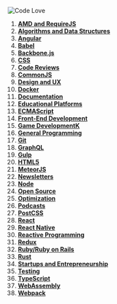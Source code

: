 ![Code Love](http://i.imgur.com/RS2KWU7.png)

1. **[AMD and RequireJS](./source/amd-requirejs.md)**
2. **[Algorithms and Data Structures](./source/algorithms-data-structures.md)**
3. **[Angular](source/angular.md)**
4. **[Babel](./source/babel.md)**
5. **[Backbone.js](./source/backbone.md)**
6. **[CSS](./source/css.md)**
7. **[Code Reviews](./source/code-reviews.md)**
8. **[CommonJS](./source/commonjs.md)**
9. **[Design and UX](./source/design.md)**
10. **[Docker](./source/docker.md)**
11. **[Documentation](./source/documentation.md)**
12. **[Educational Platforms](./source/edu-platforms.md)**
13. **[ECMAScript](./source/ecmascript.md)**
14. **[Front-End Development](./source/front-end.md)**
15. **[Game DevelopmentK](source/game-development.md)**
16. **[General Programming](./source/general.md)**
17. **[Git](./source/git.md)**
18. **[GraphQL](./source/graphql.md)**
19. **[Gulp](./source/gulp.md)**
20. **[HTML5](./source/html5.md)**
21. **[MeteorJS](./source/meteor.md)**
22. **[Newsletters](./source/newsletters.md)**
23. **[Node](./source/nodejs.md)**
24. **[Open Source](./source/open-source.md)**
25. **[Optimization](./source/optimization.md)**
26. **[Podcasts](./source/podcasts.md)**
27. **[PostCSS](./source/postcss.md)**
28. **[React](source/react.md)**
29. **[React Native](./source/reactnative.md)**
30. **[Reactive Programming](./source/reactive.md)**
31. **[Redux](./source/redux.md)**
32. **[Ruby/Ruby on Rails](./source/ruby.md)**
33. **[Rust](./source/rust.md)**
34. **[Startups and Entrepreneurship](./source/startups-entrepreneurship.md)**
35. **[Testing](./source/testing.md)**
36. **[TypeScript](./source/typescript.md)**
37. **[WebAssembly](./source/webassembly.md)**
38. **[Webpack](./source/webpack.md)**
